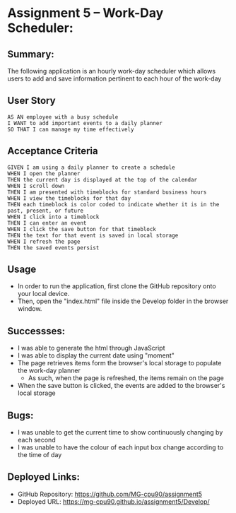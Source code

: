 # Assignment 5 – Work-Day Scheduler:
## Summary:
The following application is an hourly work-day scheduler which allows users to add and save information pertinent to each hour of the work-day

## User Story

```
AS AN employee with a busy schedule
I WANT to add important events to a daily planner
SO THAT I can manage my time effectively
```

## Acceptance Criteria

```
GIVEN I am using a daily planner to create a schedule
WHEN I open the planner
THEN the current day is displayed at the top of the calendar
WHEN I scroll down
THEN I am presented with timeblocks for standard business hours
WHEN I view the timeblocks for that day
THEN each timeblock is color coded to indicate whether it is in the past, present, or future
WHEN I click into a timeblock
THEN I can enter an event
WHEN I click the save button for that timeblock
THEN the text for that event is saved in local storage
WHEN I refresh the page
THEN the saved events persist
```

## Usage
* In order to run the application, first clone the GitHub repository onto your local device. 
* Then, open the "index.html" file inside the Develop folder in the browser window.

## Successses:
* I was able to generate the html through JavaScript
* I was able to display the current date using "moment"
* The page retrieves items form the browser's local storage to populate the work-day planner
    * As such, when the page is refreshed, the items remain on the page
* When the save button is clicked, the events are added to the browser's local storage

## Bugs:
* I was unable to get the current time to show continuously changing by each second
* I was unable to have the colour of each input box change according to the time of day

## Deployed Links:
* GitHub Repository: https://github.com/MG-cpu90/assignment5
* Deployed URL: https://mg-cpu90.github.io/assignment5/Develop/